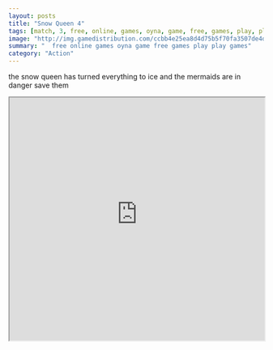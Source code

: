 ```yaml
---
layout: posts
title: "Snow Queen 4"
tags: [match, 3, free, online, games, oyna, game, free, games, play, play, games]
image: "http://img.gamedistribution.com/ccbb4e25ea8d4d75b5f70fa3507de4dd.jpg"
summary: "  free online games oyna game free games play play games"
category: "Action"
---
```


the snow queen has turned everything to ice and the mermaids are in danger save them

<iframe width="100%" height="480px;" src="http://flash.gamedistribution.com?game=ccbb4e25ea8d4d75b5f70fa3507de4dd"></iframe>